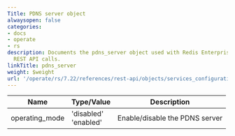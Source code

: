 ```yaml
---
Title: PDNS server object
alwaysopen: false
categories:
- docs
- operate
- rs
description: Documents the pdns_server object used with Redis Enterprise Software
  REST API calls.
linkTitle: pdns_server
weight: $weight
url: '/operate/rs/7.22/references/rest-api/objects/services_configuration/pdns_server/'
---
```


| Name | Type/Value | Description |
|------|------------|-------------|
| operating_mode | 'disabled'<br />'enabled' | Enable/disable the PDNS server |
